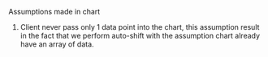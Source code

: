 Assumptions made in chart

1. Client never pass only 1 data point into the chart, this assumption result in the fact that we perform auto-shift
with the assumption chart already have an array of data.